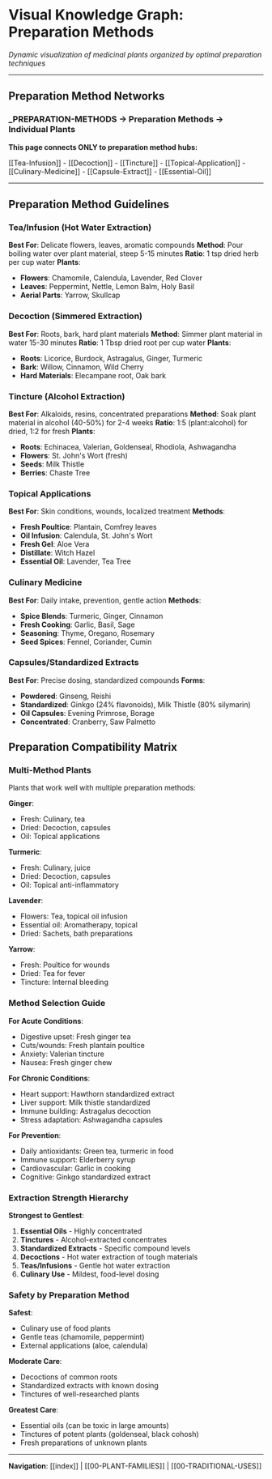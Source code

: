 # Visual Knowledge Graph: Preparation Methods

*Dynamic visualization of medicinal plants organized by optimal preparation techniques*

---

## Preparation Method Networks

### _PREPARATION-METHODS → Preparation Methods → Individual Plants

**This page connects ONLY to preparation method hubs:**

[[Tea-Infusion]] - [[Decoction]] - [[Tincture]] - [[Topical-Application]] - [[Culinary-Medicine]] - [[Capsule-Extract]] - [[Essential-Oil]]

---

## Preparation Method Guidelines

### Tea/Infusion (Hot Water Extraction)
**Best For**: Delicate flowers, leaves, aromatic compounds
**Method**: Pour boiling water over plant material, steep 5-15 minutes
**Ratio**: 1 tsp dried herb per cup water
**Plants**: 
- **Flowers**: Chamomile, Calendula, Lavender, Red Clover
- **Leaves**: Peppermint, Nettle, Lemon Balm, Holy Basil
- **Aerial Parts**: Yarrow, Skullcap

### Decoction (Simmered Extraction)
**Best For**: Roots, bark, hard plant materials
**Method**: Simmer plant material in water 15-30 minutes
**Ratio**: 1 Tbsp dried root per cup water
**Plants**:
- **Roots**: Licorice, Burdock, Astragalus, Ginger, Turmeric
- **Bark**: Willow, Cinnamon, Wild Cherry
- **Hard Materials**: Elecampane root, Oak bark

### Tincture (Alcohol Extraction)
**Best For**: Alkaloids, resins, concentrated preparations
**Method**: Soak plant material in alcohol (40-50%) for 2-4 weeks
**Ratio**: 1:5 (plant:alcohol) for dried, 1:2 for fresh
**Plants**:
- **Roots**: Echinacea, Valerian, Goldenseal, Rhodiola, Ashwagandha
- **Flowers**: St. John's Wort (fresh)
- **Seeds**: Milk Thistle
- **Berries**: Chaste Tree

### Topical Applications
**Best For**: Skin conditions, wounds, localized treatment
**Methods**: 
- **Fresh Poultice**: Plantain, Comfrey leaves
- **Oil Infusion**: Calendula, St. John's Wort
- **Fresh Gel**: Aloe Vera
- **Distillate**: Witch Hazel
- **Essential Oil**: Lavender, Tea Tree

### Culinary Medicine
**Best For**: Daily intake, prevention, gentle action
**Methods**:
- **Spice Blends**: Turmeric, Ginger, Cinnamon
- **Fresh Cooking**: Garlic, Basil, Sage
- **Seasoning**: Thyme, Oregano, Rosemary
- **Seed Spices**: Fennel, Coriander, Cumin

### Capsules/Standardized Extracts
**Best For**: Precise dosing, standardized compounds
**Forms**:
- **Powdered**: Ginseng, Reishi
- **Standardized**: Ginkgo (24% flavonoids), Milk Thistle (80% silymarin)
- **Oil Capsules**: Evening Primrose, Borage
- **Concentrated**: Cranberry, Saw Palmetto

## Preparation Compatibility Matrix

### Multi-Method Plants
Plants that work well with multiple preparation methods:

**Ginger**: 
- Fresh: Culinary, tea
- Dried: Decoction, capsules
- Oil: Topical applications

**Turmeric**:
- Fresh: Culinary, juice
- Dried: Decoction, capsules
- Oil: Topical anti-inflammatory

**Lavender**:
- Flowers: Tea, topical oil infusion
- Essential oil: Aromatherapy, topical
- Dried: Sachets, bath preparations

**Yarrow**:
- Fresh: Poultice for wounds
- Dried: Tea for fever
- Tincture: Internal bleeding

### Method Selection Guide

**For Acute Conditions**:
- Digestive upset: Fresh ginger tea
- Cuts/wounds: Fresh plantain poultice
- Anxiety: Valerian tincture
- Nausea: Fresh ginger chew

**For Chronic Conditions**:
- Heart support: Hawthorn standardized extract
- Liver support: Milk thistle standardized
- Immune building: Astragalus decoction
- Stress adaptation: Ashwagandha capsules

**For Prevention**:
- Daily antioxidants: Green tea, turmeric in food
- Immune support: Elderberry syrup
- Cardiovascular: Garlic in cooking
- Cognitive: Ginkgo standardized extract

### Extraction Strength Hierarchy
**Strongest to Gentlest**:
1. **Essential Oils** - Highly concentrated
2. **Tinctures** - Alcohol-extracted concentrates
3. **Standardized Extracts** - Specific compound levels
4. **Decoctions** - Hot water extraction of tough materials
5. **Teas/Infusions** - Gentle hot water extraction
6. **Culinary Use** - Mildest, food-level dosing

### Safety by Preparation Method

**Safest**:
- Culinary use of food plants
- Gentle teas (chamomile, peppermint)
- External applications (aloe, calendula)

**Moderate Care**:
- Decoctions of common roots
- Standardized extracts with known dosing
- Tinctures of well-researched plants

**Greatest Care**:
- Essential oils (can be toxic in large amounts)
- Tinctures of potent plants (goldenseal, black cohosh)
- Fresh preparations of unknown plants

---

**Navigation**: [[index]] | [[00-PLANT-FAMILIES]] | [[00-TRADITIONAL-USES]]